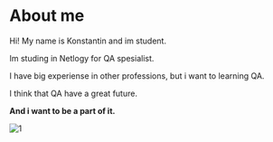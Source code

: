 # About me

Hi! My name is Konstantin and im student.

Im studing in Netlogy  for QA spesialist.

I have big experiense in other professions, but i want to learning QA.

I think that QA have a great future. 

**And i want to be a part of it.**

![1](https://skr.sh/sJz37eL7UQg)